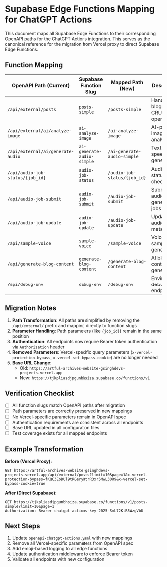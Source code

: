 # Supabase Edge Functions Mapping for ChatGPT Actions

This document maps all Supabase Edge Functions to their corresponding OpenAPI paths for the ChatGPT Actions integration. This serves as the canonical reference for the migration from Vercel proxy to direct Supabase Edge Functions.

## Function Mapping

| OpenAPI Path (Current) | Supabase Function Slug | Mapped Path (New) | Description |
|------------------------|------------------------|-------------------|-------------|
| `/api/external/posts` | `posts-simple` | `/posts-simple` | Handles blog post CRUD operations |
| `/api/external/ai/analyze-image` | `ai-analyze-image` | `/ai-analyze-image` | AI-powered image analysis |
| `/api/external/ai/generate-audio` | `ai-generate-audio-simple` | `/ai-generate-audio-simple` | Text-to-speech generation |
| `/api/audio-job-status/{job_id}` | `audio-job-status` | `/audio-job-status/{job_id}` | Audio job status checks |
| `/api/audio-job-submit` | `audio-job-submit` | `/audio-job-submit` | Submit audio generation jobs |
| `/api/audio-job-update` | `audio-job-update` | `/audio-job-update` | Update audio job metadata |
| `/api/sample-voice` | `sample-voice` | `/sample-voice` | Voice sample generation |
| `/api/generate-blog-content` | `generate-blog-content` | `/generate-blog-content` | AI blog content generation |
| `/api/debug-env` | `debug-env` | `/debug-env` | Environment debugging endpoint |

## Migration Notes

1. **Path Transformation**: All paths are simplified by removing the `/api/external/` prefix and mapping directly to function slugs
2. **Parameter Handling**: Path parameters (like `{job_id}`) remain in the same position
3. **Authentication**: All endpoints now require Bearer token authentication via `Authorization` header
4. **Removed Parameters**: Vercel-specific query parameters (`x-vercel-protection-bypass`, `x-vercel-set-bypass-cookie`) are no longer needed
5. **Base URL Change**: 
   - Old: `https://artful-archives-website-gsinghdevs-projects.vercel.app`
   - New: `https://tjkpliasdjpgunbhsiza.supabase.co/functions/v1`

## Verification Checklist

- [ ] All function slugs match OpenAPI paths after migration
- [ ] Path parameters are correctly preserved in new mappings
- [ ] No Vercel-specific parameters remain in OpenAPI spec
- [ ] Authentication requirements are consistent across all endpoints
- [ ] Base URL updated in all configuration files
- [ ] Test coverage exists for all mapped endpoints

## Example Transformation

**Before (Vercel Proxy):**
```
GET https://artful-archives-website-gsinghdevs-projects.vercel.app/api/external/posts?limit=10&page=1&x-vercel-protection-bypass=fKQC3EoDUl9tRGeryBtrR3xr5MwL3OR9&x-vercel-set-bypass-cookie=true
```

**After (Direct Supabase):**
```
GET https://tjkpliasdjpgunbhsiza.supabase.co/functions/v1/posts-simple?limit=10&page=1
Authorization: Bearer chatgpt-actions-key-2025-SmL72KtB5WzgVbU
```

## Next Steps

1. Update `openapi-chatgpt-actions.yaml` with new mappings
2. Remove all Vercel-specific parameters from OpenAPI spec
3. Add emoji-based logging to all edge functions
4. Update authentication middleware to enforce Bearer token
5. Validate all endpoints with new configuration